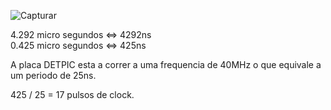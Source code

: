 ![Capturar](https://user-images.githubusercontent.com/16312619/117345372-6192ab80-ae9e-11eb-800a-21df6548fe0d.PNG)

4.292 micro segundos <=> 4292ns<br>
0.425 micro segundos <=> 425ns

A placa DETPIC esta a correr a uma frequencia de 40MHz o que equivale a um periodo de 25ns.

425 / 25 = 17 pulsos de clock.
